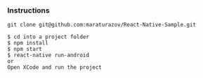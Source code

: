 ### Instructions
```
git clone git@github.com:maraturazov/React-Native-Sample.git
```
```
$ cd into a project folder
$ npm install
$ npm start
$ react-native run-android
or
Open XCode and run the project
```
